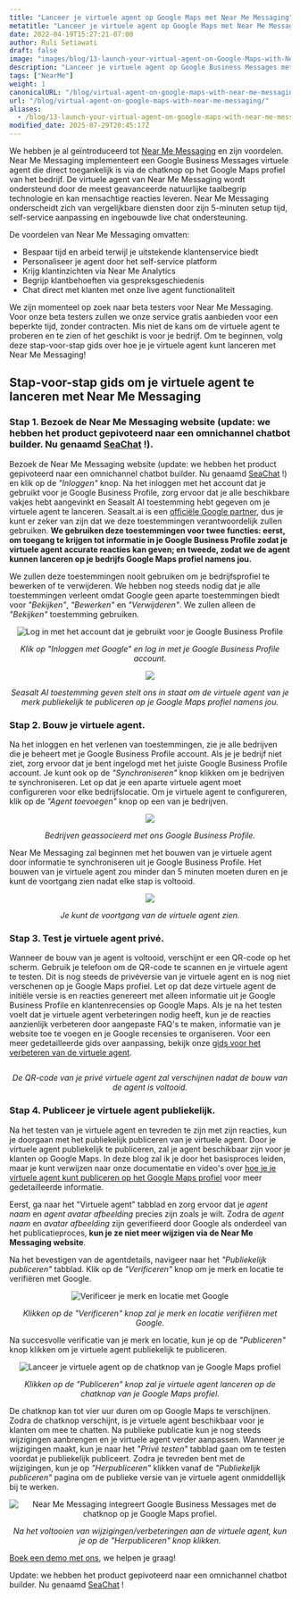 ```yaml
---
title: "Lanceer je virtuele agent op Google Maps met Near Me Messaging"
metatitle: "Lanceer je virtuele agent op Google Maps met Near Me Messaging"
date: 2022-04-19T15:27:21-07:00
author: Ruli Setiawati
draft: false
image: "images/blog/13-launch-your-virtual-agent-on-Google-Maps-with-Near-Me-Messaging/thumbnail.png"
description: "Lanceer je virtuele agent op Google Business Messages met Near Me Messaging."
tags: ["NearMe"]
weight: 1 
canonicalURL: "/blog/virtual-agent-on-google-maps-with-near-me-messaging/"
url: "/blog/virtual-agent-on-google-maps-with-near-me-messaging/"
aliases:
  - /blog/13-launch-your-virtual-agent-on-google-maps-with-near-me-messaging/
modified_date: 2025-07-29T20:45:17Z
---
```


We hebben je al geïntroduceerd tot [Near Me Messaging](https://seasalt.ai/blog/12-near-me-messaging-google-business-messages/) en zijn voordelen. Near Me Messaging implementeert een Google Business Messages virtuele agent die direct toegankelijk is via de chatknop op het Google Maps profiel van het bedrijf. De virtuele agent van Near Me Messaging wordt ondersteund door de meest geavanceerde natuurlijke taalbegrip technologie en kan mensachtige reacties leveren. Near Me Messaging onderscheidt zich van vergelijkbare diensten door zijn 5-minuten setup tijd, self-service aanpassing en ingebouwde live chat ondersteuning.

De voordelen van Near Me Messaging omvatten:
- Bespaar tijd en arbeid terwijl je uitstekende klantenservice biedt
- Personaliseer je agent door het self-service platform
- Krijg klantinzichten via Near Me Analytics
- Begrijp klantbehoeften via gespreksgeschiedenis
- Chat direct met klanten met onze live agent functionaliteit

We zijn momenteel op zoek naar beta testers voor Near Me Messaging. Voor onze beta testers zullen we onze service gratis aanbieden voor een beperkte tijd, zonder contracten. Mis niet de kans om de virtuele agent te proberen en te zien of het geschikt is voor je bedrijf. Om te beginnen, volg deze stap-voor-stap gids over hoe je je virtuele agent kunt lanceren met Near Me Messaging!


## Stap-voor-stap gids om je virtuele agent te lanceren met Near Me Messaging

### Stap 1. Bezoek de Near Me Messaging website (update: we hebben het product gepivoteerd naar een omnichannel chatbot builder. Nu genaamd [SeaChat](https://chat.seasalt.ai/?utm_source=blog) !).

Bezoek de Near Me Messaging website (update: we hebben het product gepivoteerd naar een omnichannel chatbot builder. Nu genaamd [SeaChat](https://chat.seasalt.ai/?utm_source=blog) !) en klik op de *"Inloggen"* knop. Na het inloggen met het account dat je gebruikt voor je Google Business Profile, zorg ervoor dat je alle beschikbare vakjes hebt aangevinkt en Seasalt AI toestemming hebt gegeven om je virtuele agent te lanceren. Seasalt.ai is een [officiële Google partner](https://developers.google.com/business-communications/business-messages/partners), dus je kunt er zeker van zijn dat we deze toestemmingen verantwoordelijk zullen gebruiken. **We gebruiken deze toestemmingen voor twee functies: eerst, om toegang te krijgen tot informatie in je Google Business Profile zodat je virtuele agent accurate reacties kan geven; en tweede, zodat we de agent kunnen lanceren op je bedrijfs Google Maps profiel namens jou.**

We zullen deze toestemmingen nooit gebruiken om je bedrijfsprofiel te bewerken of te verwijderen. We hebben nog steeds nodig dat je alle toestemmingen verleent omdat Google geen aparte toestemmingen biedt voor *"Bekijken"*, *"Bewerken"* en *"Verwijderen"*. We zullen alleen de *"Bekijken"* toestemming gebruiken.

<center>
<img src="/images/blog/13-launch-your-virtual-agent-on-Google-Maps-with-Near-Me-Messaging/2-sign-in.png" alt="Log in met het account dat je gebruikt voor je Google Business Profile"/>

*Klik op "Inloggen met Google" en log in met je Google Business Profile account.*
</center>

<center>
<img src="/images/blog/13-launch-your-virtual-agent-on-Google-Maps-with-Near-Me-Messaging/3-permissions.png"/>

*Seasalt AI toestemming geven stelt ons in staat om de virtuele agent van je merk publiekelijk te publiceren op je Google Maps profiel namens jou.*
</center>


### Stap 2. Bouw je virtuele agent.

Na het inloggen en het verlenen van toestemmingen, zie je alle bedrijven die je beheert met je Google Business Profile account. Als je je bedrijf niet ziet, zorg ervoor dat je bent ingelogd met het juiste Google Business Profile account. Je kunt ook op de *"Synchroniseren"* knop klikken om je bedrijven te synchroniseren. Let op dat je een aparte virtuele agent moet configureren voor elke bedrijfslocatie. Om je virtuele agent te configureren, klik op de *"Agent toevoegen"* knop op een van je bedrijven.

<center>
<img src="/images/blog/13-launch-your-virtual-agent-on-Google-Maps-with-Near-Me-Messaging/4-business-locations.png"/>

*Bedrijven geassocieerd met ons Google Business Profile.*
</center>

Near Me Messaging zal beginnen met het bouwen van je virtuele agent door informatie te synchroniseren uit je Google Business Profile. Het bouwen van je virtuele agent zou minder dan 5 minuten moeten duren en je kunt de voortgang zien nadat elke stap is voltooid.


<center>
<img src="/images/blog/13-launch-your-virtual-agent-on-Google-Maps-with-Near-Me-Messaging/5-virtual-agent-building.png"/>

*Je kunt de voortgang van de virtuele agent zien.*
</center>

### Stap 3. Test je virtuele agent privé.

Wanneer de bouw van je agent is voltooid, verschijnt er een QR-code op het scherm. Gebruik je telefoon om de QR-code te scannen en je virtuele agent te testen. Dit is nog steeds de privéversie van je virtuele agent en is nog niet verschenen op je Google Maps profiel. Let op dat deze virtuele agent de initiële versie is en reacties genereert met alleen informatie uit je Google Business Profile en klantenrecensies op Google Maps. Als je na het testen voelt dat je virtuele agent verbeteringen nodig heeft, kun je de reacties aanzienlijk verbeteren door aangepaste FAQ's te maken, informatie van je website toe te voegen en je Google recensies te organiseren. Voor een meer gedetailleerde gids over aanpassing, bekijk onze [gids voor het verbeteren van de virtuele agent](https://wiki.seasalt.ai/nearme/maintain_agent/improve_agent/).

<center>
<img src="/images/blog/13-launch-your-virtual-agent-on-Google-Maps-with-Near-Me-Messaging/6-agent-built.png" alt=""/>

*De QR-code van je privé virtuele agent zal verschijnen nadat de bouw van de agent is voltooid.*
</center>

### Stap 4. Publiceer je virtuele agent publiekelijk.


Na het testen van je virtuele agent en tevreden te zijn met zijn reacties, kun je doorgaan met het publiekelijk publiceren van je virtuele agent. Door je virtuele agent publiekelijk te publiceren, zal je agent beschikbaar zijn voor je klanten op Google Maps. In deze blog zal ik je door het basisproces leiden, maar je kunt verwijzen naar onze documentatie en video's over [hoe je je virtuele agent kunt publiceren op het Google Maps profiel](https://wiki.seasalt.ai/nearme/setup/03-publish_agent/) voor meer gedetailleerde informatie.

Eerst, ga naar het "Virtuele agent" tabblad en zorg ervoor dat je *agent naam* en *agent avatar afbeelding* precies zijn zoals je wilt. Zodra de *agent naam* en *avatar afbeelding* zijn geverifieerd door Google als onderdeel van het publicatieproces, **kun je ze niet meer wijzigen via de Near Me Messaging website**.

Na het bevestigen van de agentdetails, navigeer naar het *"Publiekelijk publiceren"* tabblad. Klik op de *"Verificeren"* knop om je merk en locatie te verifiëren met Google.

<center>
<img src="/images/blog/13-launch-your-virtual-agent-on-Google-Maps-with-Near-Me-Messaging/7-verification.png" alt="Verificeer je merk en locatie met Google"/>

*Klikken op de "Verificeren" knop zal je merk en locatie verifiëren met Google.*
</center>

Na succesvolle verificatie van je merk en locatie, kun je op de *"Publiceren"* knop klikken om je virtuele agent publiekelijk te publiceren.

<center>
<img src="/images/blog/13-launch-your-virtual-agent-on-Google-Maps-with-Near-Me-Messaging/8-launch.png" alt="Lanceer je virtuele agent op de chatknop van je Google Maps profiel"/>

*Klikken op de "Publiceren" knop zal je virtuele agent lanceren op de chatknop van je Google Maps profiel.*
</center>

De chatknop kan tot vier uur duren om op Google Maps te verschijnen. Zodra de chatknop verschijnt, is je virtuele agent beschikbaar voor je klanten om mee te chatten. Na publieke publicatie kun je nog steeds wijzigingen aanbrengen en je virtuele agent verder aanpassen. Wanneer je wijzigingen maakt, kun je naar het *"Privé testen"* tabblad gaan om te testen voordat je publiekelijk publiceert. Zodra je tevreden bent met de wijzigingen, kun je op *"Herpubliceren"* klikken vanaf de *"Publiekelijk publiceren"* pagina om de publieke versie van je virtuele agent onmiddellijk bij te werken.

<center>
<img src="/images/blog/13-launch-your-virtual-agent-on-Google-Maps-with-Near-Me-Messaging/9-relaunch.png" alt="Near Me Messaging integreert Google Business Messages met de chatknop op je Google Maps profiel."/>

*Na het voltooien van wijzigingen/verbeteringen aan de virtuele agent, kun je op de "Herpubliceren" knop klikken.*
</center>

[Boek een demo met ons](https://meetings.hubspot.com/seasalt-ai/seasalt-meeting), we helpen je graag!

Update: we hebben het product gepivoteerd naar een omnichannel chatbot builder. Nu genaamd [SeaChat](https://chat.seasalt.ai/?utm_source=blog) ! 